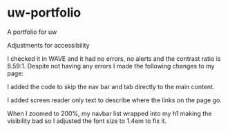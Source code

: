 # uw-portfolio
A portfolio for uw

Adjustments for accessibility

I checked it in WAVE and it had no errors, no alerts and the contrast ratio is 8.59:1. Despite not having any errors I made the following changes to my page: 

I added the code to skip the nav bar and tab directly to the main content.

I added screen reader only text to describe where the links on the page go.

When I zoomed to 200%, my navbar list wrapped into my h1 making the visibility bad so I adjusted the font size to 1.4em to fix it.

